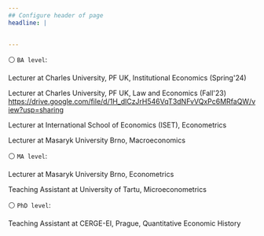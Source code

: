 ```yaml
---
## Configure header of page
headline: |
  

---
```


<!-- this is a subheadline -->

 ⚪ `BA level`:
 
Lecturer at Charles University, PF UK, Institutional Economics (Spring'24) 
 
Lecturer at Charles University, PF UK, Law and Economics (Fall'23) 
https://drive.google.com/file/d/1H_dlCzJrH546VqT3dNFvVQxPc6MRfaQW/view?usp=sharing

Lecturer at International School of Economics (ISET), Econometrics

Lecturer at Masaryk University Brno, Macroeconomics

 ⚪ `MA level`:

Lecturer at Masaryk University Brno, Econometrics

Teaching Assistant at University of Tartu, Microeconometrics


⚪ `PhD level`:

Teaching Assistant at CERGE-EI, Prague, Quantitative Economic History







